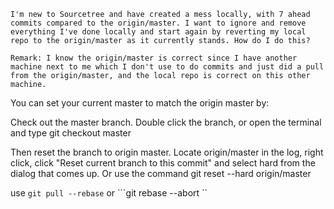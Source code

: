 ```
I'm new to Sourcetree and have created a mess locally, with 7 ahead commits compared to the origin/master. I want to ignore and remove everything I've done locally and start again by reverting my local repo to the origin/master as it currently stands. How do I do this?

Remark: I know the origin/master is correct since I have another machine next to me which I don't use to do commits and just did a pull from the origin/master, and the local repo is correct on this other machine.
```


You can set your current master to match the origin master by:

Check out the master branch. Double click the branch, or open the terminal and type git checkout master

Then reset the branch to origin master. Locate origin/master in the log, right click, click "Reset current branch to this commit" and select hard from the dialog that comes up. Or use the command git reset --hard origin/master


use ```git pull --rebase```
or  ```git rebase --abort ``